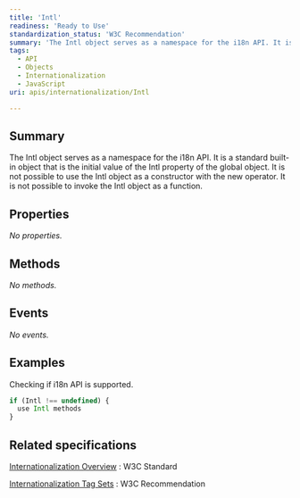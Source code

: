 ```yaml
---
title: 'Intl'
readiness: 'Ready to Use'
standardization_status: 'W3C Recommendation'
summary: 'The Intl object serves as a namespace for the i18n API. It is a standard built-in object that is the initial value of the Intl property of the global object. It is not possible to use the Intl object as a constructor with the new operator. It is not possible to invoke the Intl object as a function.'
tags:
  - API
  - Objects
  - Internationalization
  - JavaScript
uri: apis/internationalization/Intl

---
```

## Summary

The Intl object serves as a namespace for the i18n API. It is a standard built-in object that is the initial value of the Intl property of the global object. It is not possible to use the Intl object as a constructor with the new operator. It is not possible to invoke the Intl object as a function.

## Properties

*No properties.*

## Methods

*No methods.*

## Events

*No events.*

## Examples

Checking if i18n API is supported.

``` js
if (Intl !== undefined) {
  use Intl methods
}
```

## Related specifications

[Internationalization Overview](http://www.w3.org/standards/webdesign/i18n)
:   W3C Standard

[Internationalization Tag Sets](http://www.w3.org/TR/its20/)
:   W3C Recommendation
